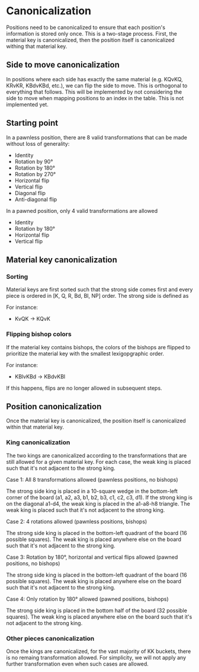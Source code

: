 # Canonicalization

Positions need to be canonicalized to ensure that each position's information is stored only once. This is a two-stage process. First, the material key is canonicalized, then the position itself is canonicalized withing that material key.

## Side to move canonicalization

In positions where each side has exactly the same material (e.g. KQvKQ, KRvKR, KBdvKBd, etc.), we can flip the side to move. This is orthogonal to everything that follows. This will be implemented by not considering the side to move when mapping positions to an index in the table. This is not implemented yet.

## Starting point

In a pawnless position, there are 8 valid transformations that can be made without loss of generality:

- Identity
- Rotation by 90°
- Rotation by 180°
- Rotation by 270°
- Horizontal flip
- Vertical flip
- Diagonal flip
- Anti-diagonal flip

In a pawned position, only 4 valid transformations are allowed

- Identity
- Rotation by 180°
- Horizontal flip
- Vertical flip

## Material key canonicalization

### Sorting

Material keys are first sorted such that the strong side comes first and every piece is ordered in [K, Q, R, Bd, Bl, NP] order. The strong side is defined as 

For instance:

- KvQK -> KQvK

### Flipping bishop colors

If the material key contains bishops, the colors of the bishops are flipped to prioritize the material key with the smallest lexigopgraphic order.

For instance:

- KBlvKBd -> KBdvKBl

If this happens, flips are no longer allowed in subsequent steps.

## Position canonicalization

Once the material key is canonicalized, the position itself is canonicalized within that material key.

### King canonicalization

The two kings are canonicalized according to the transformations that are still allowed for a given material key. For each case, the weak king is placed such that it's not adjacent to the strong king.

Case 1: All 8 transformations allowed (pawnless positions, no bishops)

The strong side king is placed in a 10-square wedge in the bottom-left corner of the board (a1, a2, a3, b1, b2, b3, c1, c2, c3, d1). If the strong king is on the diagonal a1-d4, the weak king is placed in the a1-a8-h8 triangle. The weak king is placed such that it's not adjacent to the strong king.

Case 2: 4 rotations allowed (pawnless positions, bishops)

The strong side king is placed in the bottom-left quadrant of the board (16 possible squares). The weak king is placed anywhere else on the board such that it's not adjacent to the strong king.

Case 3: Rotation by 180°, horizontal and vertical flips allowed (pawned positions, no bishops)

The strong side king is placed in the bottom-left quadrant of the board (16 possible squares). The weak king is placed anywhere else on the board such that it's not adjacent to the strong king.

Case 4: Only rotation by 180° allowed (pawned positions, bishops)

The strong side king is placed in the bottom half of the board (32 possible squares). The weak king is placed anywhere else on the board such that it's not adjacent to the strong king.

### Other pieces canonicalization

Once the kings are canonicalized, for the vast majority of KK buckets, there is no remaing transformation allowed. For simplicity, we will not apply any further transformation even when such cases are allowed.
